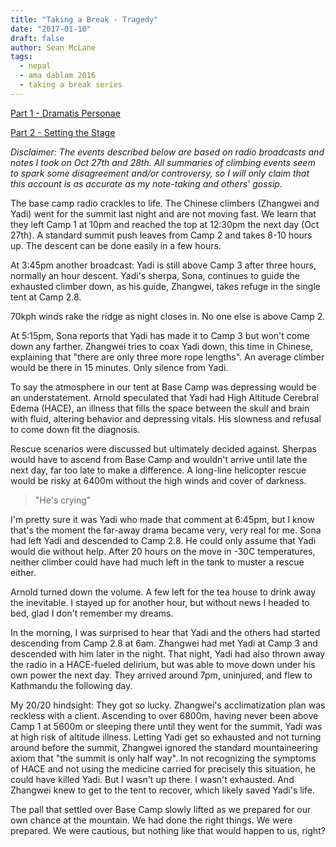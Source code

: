 ```yaml
---
title: "Taking a Break - Tragedy"
date: "2017-01-10"
draft: false
author: Sean McLane
tags:
  - nepal
  - ama dablam 2016
  - taking a break series
---
```

[Part 1 - Dramatis Personae](/taking-a-break-1/)

[Part 2 - Setting the Stage](/taking-a-break-2/)

*Disclaimer: The events described below are based on radio broadcasts and notes I took on Oct 27th and 28th. All summaries of climbing events seem to spark some disagreement and/or controversy, so I will only claim that this account is as accurate as my note-taking and others' gossip.*

The base camp radio crackles to life. The Chinese climbers (Zhangwei and Yadi) went for the summit last night and are not moving fast. We learn that they left Camp 1 at 10pm and reached the top at 12:30pm the next day (Oct 27th). A standard summit push leaves from Camp 2 and takes 8-10 hours up. The descent can be done easily in a few hours.

At 3:45pm another broadcast: Yadi is still above Camp 3 after three hours, normally an hour descent. Yadi's sherpa, Sona, continues to guide the exhausted climber down, as his guide, Zhangwei, takes refuge in the single tent at Camp 2.8.

70kph winds rake the ridge as night closes in. No one else is above Camp 2.

At 5:15pm, Sona reports that Yadi has made it to Camp 3 but won't come down any farther. Zhangwei tries to coax Yadi down, this time in Chinese, explaining that "there are only three more rope lengths". An average climber would be there in 15 minutes. Only silence from Yadi.

To say the atmosphere in our tent at Base Camp was depressing would be an understatement. Arnold speculated that Yadi had High Altitude Cerebral Edema (HACE), an illness that fills the space between the skull and brain with fluid, altering behavior and depressing vitals. His slowness and refusal to come down fit the diagnosis.

Rescue scenarios were discussed but ultimately decided against. Sherpas would have to ascend from Base Camp and wouldn't arrive until late the next day, far too late to make a difference. A long-line helicopter rescue would be risky at 6400m without the high winds and cover of darkness.

>"He's crying"

I'm pretty sure it was Yadi who made that comment at 6:45pm, but I know that's the moment the far-away drama became very, very real for me. Sona had left Yadi and descended to Camp 2.8. He could only assume that Yadi would die without help. After 20 hours on the move in -30C temperatures, neither climber could have had much left in the tank to muster a rescue either.

Arnold turned down the volume. A few left for the tea house to drink away the inevitable. I stayed up for another hour, but without news I headed to bed, glad I don't remember my dreams.

In the morning, I was surprised to hear that Yadi and the others had started descending from Camp 2.8 at 6am. Zhangwei had met Yadi at Camp 3 and descended with him later in the night. That night, Yadi had also thrown away the radio in a HACE-fueled delirium, but was able to move down under his own power the next day. They arrived around 7pm, uninjured, and flew to Kathmandu the following day.

My 20/20 hindsight: They got so lucky. Zhangwei's acclimatization plan was reckless with a client. Ascending to over 6800m, having never been above Camp 1 at 5600m or sleeping there until they went for the summit, Yadi was at high risk of altitude illness. Letting Yadi get so exhausted and not turning around before the summit, Zhangwei ignored the standard mountaineering axiom that "the summit is only half way". In not recognizing the symptoms of HACE and not using the medicine carried for precisely this situation, he could have killed Yadi. But I wasn't up there. I wasn't exhausted. And Zhangwei knew to get to the tent to recover, which likely saved Yadi's life.

The pall that settled over Base Camp slowly lifted as we prepared for our own chance at the mountain. We had done the right things. We were prepared. We were cautious, but nothing like that would happen to us, right?